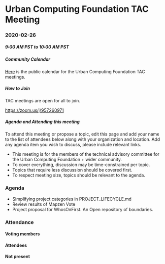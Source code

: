 # Urban Computing Foundation TAC Meeting

### 2020-02-26
##### 9:00 AM PST to 10:00 AM PST

##### Community Calendar
[Here](https://calendar.google.com/calendar/embed?src=u14oiv0c9rh7nv93jke7ehgr68%40group.calendar.google.com&ctz=America%2FChicago) is the public calendar for the Urban Computing Foundation TAC meetings.

##### How to Join
TAC meetings are open for all to join.

https://zoom.us/j/957260971

##### Agenda and Attending this meeting

To attend this meeting or propose a topic, edit this page and add your name to the list of attendees below along with your organization and location. Add any agenda item you wish to discuss, please include relevant links.

* This meeting is for the members of the technical advisory committee for the Urban Computing Foundation + wider community.
* To cover everything, discussion may be time-constrained per topic.
* Topics that require less discussion should be covered first.
* To respect meeting size, topics should be relevant to the agenda.

### Agenda
- Simplifying project categories in PROJECT_LIFECYCLE.md
- Review results of Mapzen Vote
- Project proposal for WhosOnFirst. An Open repository of boundaries. 

### Attendance
#### Voting members

#### Attendees

#### Not present
